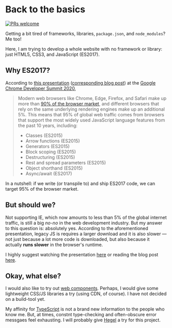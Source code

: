 # Back to the basics

[![PRs welcome](https://img.shields.io/badge/PRs-welcome-green?style=flat-square&logo=github)](https://github.com/maacpiash/ES2017/compare)

Getting a bit tired of frameworks, libraries, `package.json`, and `node_modules`? Me too!

Here, I am trying to develop a whole website with no framework or library: just HTML5, CSS3, and JavaScript (ES2017).

## Why ES2017?

According to [this presentation](https://www.youtube.com/watch?v=cLxNdLK--yI) ([corresponding blog post](https://web.dev/publish-modern-javascript)) at the [Google Chrome Developer Summit 2020](https://goo.gle/cds20-sessions),

> Modern web browsers like Chrome, Edge, Firefox, and Safari make up more than [90% of the browser market](https://www.caniuse.com/usage-table), and different browsers that rely on the same underlying rendering engines make up an additional 5%. This means that 95% of global web traffic comes from browsers that support the most widely used JavaScript language features from the past 10 years, including:
>
>- Classes (ES2015)
>- Arrow functions (ES2015)
>- Generators (ES2015)
>- Block scoping (ES2015)
>- Destructuring (ES2015)
>- Rest and spread parameters (ES2015)
>- Object shorthand (ES2015)
>- Async/await (ES2017)

In a nutshell: if we write (or transpile to) and ship ES2017 code, we can target 95% of the browser market.

## But should we?

Not supporting IE, which now amounts to less than 5% of the global internet traffic, is still a big *no-no* in the web development industry. But my answer to this question is: absolutely yes. According to the aforementioned presentation, legacy JS is requires a larger download and it is also slower — not just because a lot more code is downloaded, but also because it actually **runs slower** in the browser's runtime.

I highly suggest watching the presentation [here](https://www.youtube.com/watch?v=cLxNdLK--yI) or reading the blog post [here](https://web.dev/publish-modern-javascript).

## Okay, what else?

I would also like to try out [web components](https://developer.mozilla.org/en-US/docs/Web/Web_Components). Perhaps, I would give some lightweight CSS/JS libraries a try (using CDN, of course). I have not decided on a build-tool yet.

My affinity for [TypeScript](https://github.com/microsoft/TypeScript) is not a brand new information to the people who know me. But, at times, constnt type-checking and often-obscure error messgaes feel exhausting. I will probably give [Hegel](https://github.com/JSMonk/hegel) a try for this project.
